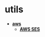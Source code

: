 <!-- generated by markdown-notes-tree -->

# utils

<!-- optional markdown-notes-tree directory description starts here -->

<!-- optional markdown-notes-tree directory description ends here -->

- [**aws**](aws)
    - [**AWS SES**](aws/email)
